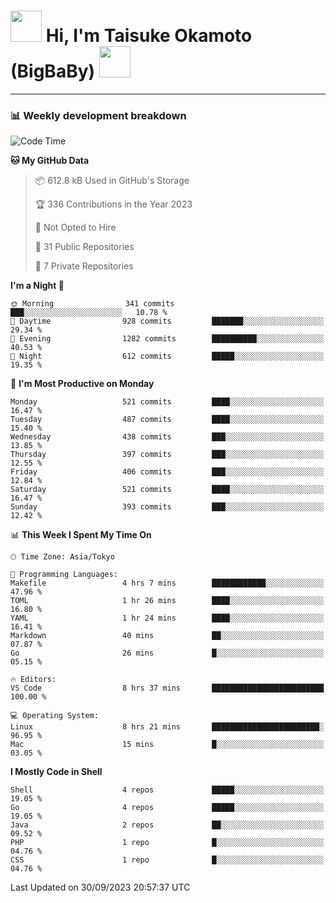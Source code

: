 <!-- Title -->
<h1>
    <img src="https://media.tenor.com/TlyRveJkgo4AAAAi/cloud-cloud-strife.gif" width="50"/> 
    Hi, I'm Taisuke Okamoto (BigBaBy) 
    <img src="https://media.tenor.com/TlyRveJkgo4AAAAi/cloud-cloud-strife.gif" width="50"/>
</h1>

---

<h3> 📊 Weekly development breakdown </h3>
<!-- waka-readme-stats -->

<!--START_SECTION:waka-->
![Code Time](http://img.shields.io/badge/Code%20Time-1%2C626%20hrs%2048%20mins-blue)

**🐱 My GitHub Data** 

> 📦 612.8 kB Used in GitHub's Storage 
 > 
> 🏆 336 Contributions in the Year 2023
 > 
> 🚫 Not Opted to Hire
 > 
> 📜 31 Public Repositories 
 > 
> 🔑 7 Private Repositories 
 > 
**I'm a Night 🦉** 

```text
🌞 Morning                341 commits         ███░░░░░░░░░░░░░░░░░░░░░░   10.78 % 
🌆 Daytime                928 commits         ███████░░░░░░░░░░░░░░░░░░   29.34 % 
🌃 Evening                1282 commits        ██████████░░░░░░░░░░░░░░░   40.53 % 
🌙 Night                  612 commits         █████░░░░░░░░░░░░░░░░░░░░   19.35 % 
```
📅 **I'm Most Productive on Monday** 

```text
Monday                   521 commits         ████░░░░░░░░░░░░░░░░░░░░░   16.47 % 
Tuesday                  487 commits         ████░░░░░░░░░░░░░░░░░░░░░   15.40 % 
Wednesday                438 commits         ███░░░░░░░░░░░░░░░░░░░░░░   13.85 % 
Thursday                 397 commits         ███░░░░░░░░░░░░░░░░░░░░░░   12.55 % 
Friday                   406 commits         ███░░░░░░░░░░░░░░░░░░░░░░   12.84 % 
Saturday                 521 commits         ████░░░░░░░░░░░░░░░░░░░░░   16.47 % 
Sunday                   393 commits         ███░░░░░░░░░░░░░░░░░░░░░░   12.42 % 
```


📊 **This Week I Spent My Time On** 

```text
🕑︎ Time Zone: Asia/Tokyo

💬 Programming Languages: 
Makefile                 4 hrs 7 mins        ████████████░░░░░░░░░░░░░   47.96 % 
TOML                     1 hr 26 mins        ████░░░░░░░░░░░░░░░░░░░░░   16.80 % 
YAML                     1 hr 24 mins        ████░░░░░░░░░░░░░░░░░░░░░   16.41 % 
Markdown                 40 mins             ██░░░░░░░░░░░░░░░░░░░░░░░   07.87 % 
Go                       26 mins             █░░░░░░░░░░░░░░░░░░░░░░░░   05.15 % 

🔥 Editors: 
VS Code                  8 hrs 37 mins       █████████████████████████   100.00 % 

💻 Operating System: 
Linux                    8 hrs 21 mins       ████████████████████████░   96.95 % 
Mac                      15 mins             █░░░░░░░░░░░░░░░░░░░░░░░░   03.05 % 
```

**I Mostly Code in Shell** 

```text
Shell                    4 repos             █████░░░░░░░░░░░░░░░░░░░░   19.05 % 
Go                       4 repos             █████░░░░░░░░░░░░░░░░░░░░   19.05 % 
Java                     2 repos             ██░░░░░░░░░░░░░░░░░░░░░░░   09.52 % 
PHP                      1 repo              █░░░░░░░░░░░░░░░░░░░░░░░░   04.76 % 
CSS                      1 repo              █░░░░░░░░░░░░░░░░░░░░░░░░   04.76 % 
```




 Last Updated on 30/09/2023 20:57:37 UTC
<!--END_SECTION:waka-->
